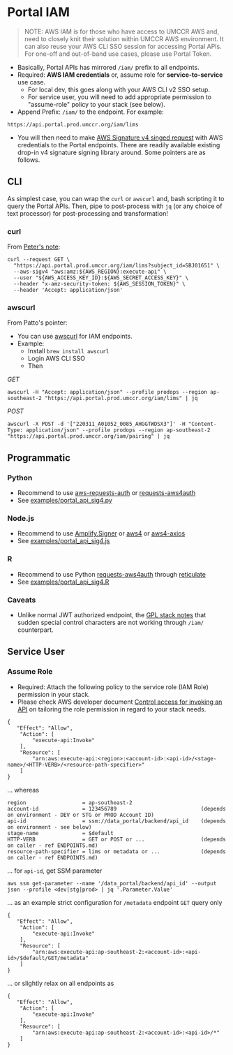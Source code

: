 # Portal IAM

> NOTE: AWS IAM is for those who have access to UMCCR AWS and, need to closely knit their solution within UMCCR AWS environment. It can also reuse your AWS CLI SSO session for accessing Portal APIs. For one-off and out-of-band use cases, please use Portal Token.

- Basically, Portal APIs has mirrored `/iam/` prefix to all endpoints.
- Required: **AWS IAM credentials** or, assume role for **service-to-service** use case.
  - For local dev, this goes along with your AWS CLI v2 SSO setup.
  - For service user, you will need to add appropriate permission to "assume-role" policy to your stack (see below).
- Append Prefix: `/iam/` to the endpoint. For example:
```
https://api.portal.prod.umccr.org/iam/lims
```
- You will then need to make [AWS Signature v4 singed request](https://docs.aws.amazon.com/general/latest/gr/signature-version-4.html) with AWS credentials to the Portal endpoints. There are readily available existing drop-in v4 signature signing library around. Some pointers are as follows.

## CLI

As simplest case, you can wrap the  `curl` or `awscurl` and, bash scripting it to query the Portal APIs. Then, pipe to post-process with `jq` (or any choice of text processor) for post-processing and transformation!

### curl

From [Peter's note](https://umccr.slack.com/archives/CCC5J2NM6/p1690169029051099?thread_ts=1689556612.584249&cid=CCC5J2NM6):

```
curl --request GET \
  "https://api.portal.prod.umccr.org/iam/lims?subject_id=SBJ01651" \
  --aws-sigv4 "aws:amz:${AWS_REGION}:execute-api" \
  --user "${AWS_ACCESS_KEY_ID}:${AWS_SECRET_ACCESS_KEY}" \
  --header "x-amz-security-token: ${AWS_SESSION_TOKEN}" \
  --header 'Accept: application/json'
```

### awscurl

From Patto's pointer:

- You can use [awscurl](https://github.com/okigan/awscurl) for IAM endpoints.
- Example:
  - Install `brew install awscurl` 
  - Login AWS CLI SSO
  - Then

_GET_
```
awscurl -H "Accept: application/json" --profile prodops --region ap-southeast-2 "https://api.portal.prod.umccr.org/iam/lims" | jq
```

_POST_
```
awscurl -X POST -d '["220311_A01052_0085_AHGGTWDSX3"]' -H "Content-Type: application/json" --profile prodops --region ap-southeast-2 "https://api.portal.prod.umccr.org/iam/pairing" | jq
```


## Programmatic

### Python

- Recommend to use [aws-requests-auth](https://github.com/davidmuller/aws-requests-auth) or [requests-aws4auth](https://github.com/tedder/requests-aws4auth)
- See [examples/portal_api_sig4.py](examples/portal_api_sig4.py)

### Node.js

- Recommend to use [Amplify.Signer](https://aws-amplify.github.io/amplify-js/api/classes/signer.html) or [aws4](https://github.com/mhart/aws4) or [aws4-axios](https://github.com/jamesmbourne/aws4-axios)
- See [examples/portal_api_sig4.js](examples/portal_api_sig4.js)

### R
- Recommend to use Python [requests-aws4auth](https://github.com/tedder/requests-aws4auth) through [reticulate](https://rstudio.github.io/reticulate/)
- See [examples/portal_api_sig4.R](examples/portal_api_sig4.R)


### Caveats

- Unlike normal JWT authorized endpoint, the [GPL stack notes](https://github.com/umccr/gridss-purple-linx-nf/blob/5117e1793c183670e7e457999f8365b52069b3cd/deployment/lambdas/submit_job/lambda_entrypoint.py#L342-L345) that sudden special control characters are not working through `/iam/` counterpart. 


## Service User

### Assume Role

- Required: Attach the following policy to the service role (IAM Role) permission in your stack.
- Please check AWS developer document [Control access for invoking an API](https://docs.aws.amazon.com/apigateway/latest/developerguide/api-gateway-control-access-using-iam-policies-to-invoke-api.html) on tailoring the role permission in regard to your stack needs.
```
{
   "Effect": "Allow",
    "Action": [
        "execute-api:Invoke"
    ],
    "Resource": [
        "arn:aws:execute-api:<region>:<account-id>:<api-id>/<stage-name>/<HTTP-VERB>/<resource-path-specifier>"
    ]
}
```

... whereas

```
region                  = ap-southeast-2
account-id              = 123456789                           (depends on environment - DEV or STG or PROD Account ID)
api-id                  = ssm://data_portal/backend/api_id    (depends on environment - see below)
stage-name              = $default                            
HTTP-VERB               = GET or POST or ...                  (depends on caller - ref ENDPOINTS.md)
resource-path-specifier = lims or metadata or ...             (depends on caller - ref ENDPOINTS.md) 
```

... for `api-id`, get SSM parameter
```
aws ssm get-parameter --name '/data_portal/backend/api_id' --output json --profile <dev|stg|prod> | jq '.Parameter.Value'
```

... as an example strict configuration for `/metadata` endpoint `GET` query only

```
{
   "Effect": "Allow",
    "Action": [
        "execute-api:Invoke"
    ],
    "Resource": [
        "arn:aws:execute-api:ap-southeast-2:<account-id>:<api-id>/$default/GET/metadata"
    ]
}
```

... or slightly relax on all endpoints as

```
{
   "Effect": "Allow",
    "Action": [
        "execute-api:Invoke"
    ],
    "Resource": [
        "arn:aws:execute-api:ap-southeast-2:<account-id>:<api-id>/*"
    ]
}
```
